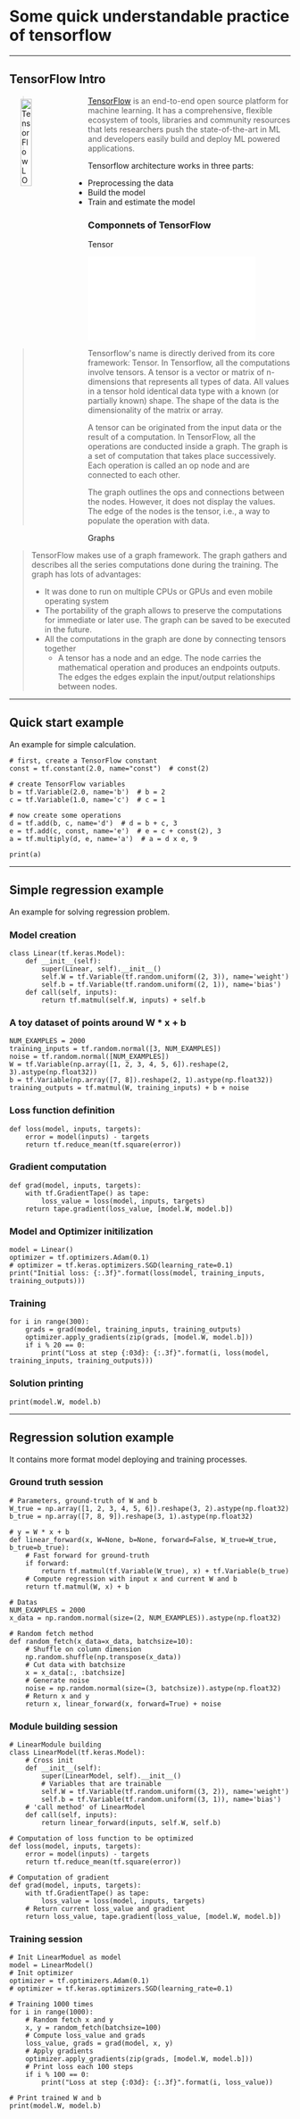 # Some quick understandable practice of tensorflow

***

## TensorFlow Intro

<img src="logo.png" alt="TensorFlow LOGO" width="20%" align="left" hspace="20" vspace="5">

> [TensorFlow](https://tensorflow.google.cn/guide) is an end-to-end open source platform for machine learning. It has a comprehensive, flexible ecosystem of tools, libraries and community resources that lets researchers push the state-of-the-art in ML and developers easily build and deploy ML powered applications.

Tensorflow architecture works in three parts:  

- Preprocessing the data
- Build the model
- Train and estimate the model

### Componnets of TensorFlow

Tensor

![Tensor PDF](Tensors_TM2002211716.pdf)

> Tensorflow's name is directly derived from its core framework: Tensor. In Tensorflow, all the computations involve tensors. A tensor is a vector or matrix of n-dimensions that represents all types of data. All values in a tensor hold identical data type with a known (or partially known) shape. The shape of the data is the dimensionality of the matrix or array.
>
> A tensor can be originated from the input data or the result of a computation. In TensorFlow, all the operations are conducted inside a graph. The graph is a set of computation that takes place successively. Each operation is called an op node and are connected to each other.
>
> The graph outlines the ops and connections between the nodes. However, it does not display the values. The edge of the nodes is the tensor, i.e., a way to populate the operation with data.

Graphs

> TensorFlow makes use of a graph framework. The graph gathers and describes all the series computations done during the training. The graph has lots of advantages:
>
> - It was done to run on multiple CPUs or GPUs and even mobile operating system
> - The portability of the graph allows to preserve the computations for immediate or later use. The graph can be saved to be executed in the future.
> - All the computations in the graph are done by connecting tensors together
>   - A tensor has a node and an edge. The node carries the mathematical operation and produces an endpoints outputs. The edges the edges explain the input/output relationships between nodes.

***

## Quick start example

An example for simple calculation.

    # first, create a TensorFlow constant
    const = tf.constant(2.0, name="const")  # const(2)

    # create TensorFlow variables
    b = tf.Variable(2.0, name='b')  # b = 2
    c = tf.Variable(1.0, name='c')  # c = 1

    # now create some operations
    d = tf.add(b, c, name='d')  # d = b + c, 3
    e = tf.add(c, const, name='e')  # e = c + const(2), 3
    a = tf.multiply(d, e, name='a')  # a = d x e, 9

    print(a)

***

## Simple regression example

An example for solving regression problem.

### Model creation

    class Linear(tf.keras.Model):
        def __init__(self):
            super(Linear, self).__init__()
            self.W = tf.Variable(tf.random.uniform((2, 3)), name='weight')
            self.b = tf.Variable(tf.random.uniform((2, 1)), name='bias')
        def call(self, inputs):
            return tf.matmul(self.W, inputs) + self.b

### A toy dataset of points around W * x + b

    NUM_EXAMPLES = 2000
    training_inputs = tf.random.normal([3, NUM_EXAMPLES])
    noise = tf.random.normal([NUM_EXAMPLES])
    W = tf.Variable(np.array([1, 2, 3, 4, 5, 6]).reshape(2, 3).astype(np.float32))
    b = tf.Variable(np.array([7, 8]).reshape(2, 1).astype(np.float32))
    training_outputs = tf.matmul(W, training_inputs) + b + noise

### Loss function definition

    def loss(model, inputs, targets):
        error = model(inputs) - targets
        return tf.reduce_mean(tf.square(error))

### Gradient computation

    def grad(model, inputs, targets):
        with tf.GradientTape() as tape:
            loss_value = loss(model, inputs, targets)
        return tape.gradient(loss_value, [model.W, model.b])

### Model and Optimizer initilization

    model = Linear()
    optimizer = tf.optimizers.Adam(0.1)
    # optimizer = tf.keras.optimizers.SGD(learning_rate=0.1)
    print("Initial loss: {:.3f}".format(loss(model, training_inputs, training_outputs)))

### Training

    for i in range(300):
        grads = grad(model, training_inputs, training_outputs)
        optimizer.apply_gradients(zip(grads, [model.W, model.b]))
        if i % 20 == 0:
            print("Loss at step {:03d}: {:.3f}".format(i, loss(model, training_inputs, training_outputs)))

### Solution printing

    print(model.W, model.b)

***

## Regression solution example

It contains more format model deploying and training processes.

### Ground truth session

    # Parameters, ground-truth of W and b
    W_true = np.array([1, 2, 3, 4, 5, 6]).reshape(3, 2).astype(np.float32)
    b_true = np.array([7, 8, 9]).reshape(3, 1).astype(np.float32)

    # y = W * x + b
    def linear_forward(x, W=None, b=None, forward=False, W_true=W_true, b_true=b_true):
        # Fast forward for ground-truth
        if forward:
            return tf.matmul(tf.Variable(W_true), x) + tf.Variable(b_true)
        # Compute regression with input x and current W and b
        return tf.matmul(W, x) + b

    # Datas
    NUM_EXAMPLES = 2000
    x_data = np.random.normal(size=(2, NUM_EXAMPLES)).astype(np.float32)

    # Random fetch method
    def random_fetch(x_data=x_data, batchsize=10):
        # Shuffle on column dimension
        np.random.shuffle(np.transpose(x_data))
        # Cut data with batchsize
        x = x_data[:, :batchsize]
        # Generate noise
        noise = np.random.normal(size=(3, batchsize)).astype(np.float32)
        # Return x and y
        return x, linear_forward(x, forward=True) + noise

### Module building session

    # LinearModule building
    class LinearModel(tf.keras.Model):
        # Cross init
        def __init__(self):
            super(LinearModel, self).__init__()
            # Variables that are trainable
            self.W = tf.Variable(tf.random.uniform((3, 2)), name='weight')
            self.b = tf.Variable(tf.random.uniform((3, 1)), name='bias')
        # 'call method' of LinearModel
        def call(self, inputs):
            return linear_forward(inputs, self.W, self.b)

    # Computation of loss function to be optimized
    def loss(model, inputs, targets):
        error = model(inputs) - targets
        return tf.reduce_mean(tf.square(error))

    # Computation of gradient
    def grad(model, inputs, targets):
        with tf.GradientTape() as tape:
            loss_value = loss(model, inputs, targets)
        # Return current loss_value and gradient
        return loss_value, tape.gradient(loss_value, [model.W, model.b])

### Training session

    # Init LinearModuel as model
    model = LinearModel()
    # Init optimizer
    optimizer = tf.optimizers.Adam(0.1)
    # optimizer = tf.keras.optimizers.SGD(learning_rate=0.1)

    # Training 1000 times
    for i in range(1000):
        # Random fetch x and y
        x, y = random_fetch(batchsize=100)
        # Compute loss_value and grads
        loss_value, grads = grad(model, x, y)
        # Apply gradients
        optimizer.apply_gradients(zip(grads, [model.W, model.b]))
        # Print loss each 100 steps
        if i % 100 == 0:
            print("Loss at step {:03d}: {:.3f}".format(i, loss_value))

    # Print trained W and b
    print(model.W, model.b)